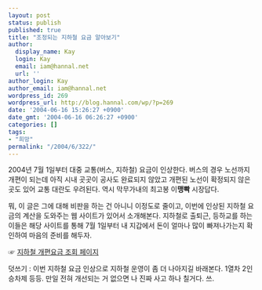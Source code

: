 ```yaml
---
layout: post
status: publish
published: true
title: "조정되는 지하철 요금 알아보기"
author:
  display_name: Kay
  login: Kay
  email: iam@hannal.net
  url: ''
author_login: Kay
author_email: iam@hannal.net
wordpress_id: 269
wordpress_url: http://blog.hannal.com/wp/?p=269
date: '2004-06-16 15:26:27 +0900'
date_gmt: '2004-06-16 06:26:27 +0900'
categories: []
tags:
- "희망"
permalink: "/2004/6/322/"
---
```

<p>2004년 7월 1일부터 대중 교통(버스, 지하철) 요금이 인상한다. 버스의 경우 노선까지 개편이 되는데 아직 시내 곳곳이 공사도 완료되지 않았고 개편된 노선이 확정되지 않은 곳도 있어 교통 대란도 우려된다. 역시 막무가내의 최고봉 이<b>맹빡</b> 시장답다.</p>
<p>뭐, 이 글은 그에 대해 비판을 하는 건 아니니 이정도로 줄이고, 이번에 인상된 지하철 요금의 계산을 도와주는 웹 사이트가 있어서 소개해본다. 지하철로 출퇴근, 등하교를 하는 이들은 해당 사이트를 통해 7월 1일부터 내 지갑에서 돈이 얼마나 많이 빠져나가는지 확인하여 마음의 준비를 해두자.</p>
<p>☞ <a href="http://bus.seoul.go.kr/bus/toll.asp" target="_blank">지하철 개편요금 조회 페이지</a></p>
<p>덧쓰기 : 이번 지하철 요금 인상으로 지하철 운영이 좀 더 나아지길 바래본다. 1열차 2인 승차제 등등. 만일 전혀 개선되는 거 없으면 나 진짜 사고 하나 칠거다. 쓰.</p>
